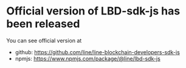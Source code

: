 # Official version of LBD-sdk-js has been released
You can see official version at
* github: https://github.com/line/line-blockchain-developers-sdk-js
* npmjs: https://www.npmjs.com/package/@line/lbd-sdk-js

